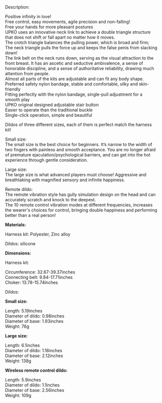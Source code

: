 Description:

Positive infinity in love!  
Free control, easy movements, agile precision and non-falling!  
Free your hands for more pleasant postures  
UPKO uses an innovative neck link to achieve a double triangle structure that does not shift or fall apart no matter how it moves.  
The crotch triangle balances the pulling power, which is broad and firm;  
The neck triangle pulls the force up and keeps the false penis from slacking down!  
The link belt on the neck runs down, serving as the visual attraction to the front breast. It has an ascetic and seductive ambivalence, a sense of honorable discipline, and a sense of authoritative reliability, drawing much attention from people.  
Almost all parts of the kits are adjustable and can fit any body shape.  
Preferred safety nylon bandage, stable and comfortable, silky and skin-friendly  
Fitting perfectly with the nylon bandage, single-pull adjustment for a smooth play  
UPKO original designed adjustable stair button  
Easier to operate than the traditional buckle  
Single-click operation, simple and beautiful

Dildos of three different sizes, each of them is perfect match the harness kit!  
  
Small size:  
The small size is the best choice for beginners. It’s narrow to the width of two fingers with painless and smooth acceptance. You are no longer afraid of premature ejaculation/psychological barriers, and can get into the hot experience through gentle consideration.  
  
Large size:  
The large size is what advanced players must choose! Aggressive and breathtaking with magnified sensory and infinite happiness.  
  
Remote dildo:  
The remote vibration style has gully simulation design on the head and can accurately scratch and knock to the deepest.  
The 10 remote control vibration modes at different frequencies, increases the wearer's choices for control, bringing double happiness and performing better than a real person!

**Materials:**

Harness kit: Polyester, Zinc alloy

Dildos: silicone

**Dimensions:**

Harness kit:

Circumference: 32.67-39.37inches  
Connecting belt: 9.84-17.71inches  
Choker: 13.78-15.74inches  

Dildos:

**Small size:** 

Length: 5.19inches  
Diameter of dildo: 0.98inches  
Diameter of base: 1.93inches  
Weight: 76g  

**Large size:**

Length: 6.1inches  
Diameter of dildo: 1.18inches  
Diameter of base: 2.12inches  
Weight: 138g

**Wireless remote control dildo:**

Length: 5.9inches  
Diameter of dildo: 1.1inches  
Diameter of base: 2.56inches  
Weight: 109g
